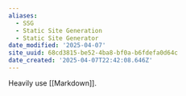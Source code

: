 ```yaml
---
aliases:
  - SSG
  - Static Site Generation
  - Static Site Generator
date_modified: '2025-04-07'
site_uuid: 68cd3815-be52-4ba8-bf0a-b6fdefa0d64c
date_created: '2025-04-07T22:42:08.646Z'
---
```


Heavily use [[Markdown]].